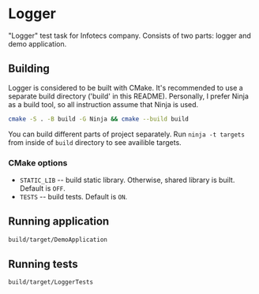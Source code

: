 # Logger

"Logger" test task for Infotecs company.
Consists of two parts: logger and demo application.

## Building

Logger is considered to be built with CMake.
It's recommended to use a separate build directory ('build' in this README).
Personally, I prefer Ninja as a build tool, so all instruction assume that Ninja is used.

```sh
cmake -S . -B build -G Ninja && cmake --build build
```

You can build different parts of project separately.
Run `ninja -t targets` from inside of `build` directory to see availible targets.

### CMake options

- `STATIC_LIB` -- build static library.
Otherwise, shared library is built.
Default is `OFF`.
- `TESTS` -- build tests.
Default is `ON`.

## Running application

```sh
build/target/DemoApplication
```

## Running tests

```sh
build/target/LoggerTests
```
